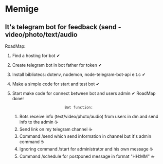 # Memige
It's telegram bot for feedback (send - video/photo/text/audio
------------------------------------------------------
  RoadMap:

 1. Find a hosting for bot ✔
 2. Create telegram bot in bot father for token ✔
 3. Install bibliotecs: dotenv, nodemon, node-telegram-bot-api e.t.c ✔
 4. Make a simple code for start and test bot ✔
 5. Start make code for connect between bot and users admin ✔
                                RoadMap done!
    
                                Bot function:
    1. Bots receive info (text/video/photo/audio) from users in dm and send info to the admin ☕
    2. Send link on my telegram channel ☕
    3. Command /send which send information in channel but it's admin command ☕
    4. Ignoring command /start for administrator and his own message ☕
    5. Command /schedule for postponed message in format "HH:MM" ☕
